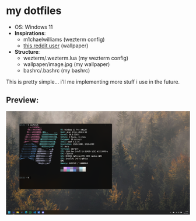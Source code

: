 # my dotfiles
- OS: Windows 11
- **Inspirations**:
    - m1chaelwilliams (wezterm config)
    - [this reddit user](https://www.reddit.com/r/unixporn/comments/1hdhgxw/kde_i_switched_to_fedora_after_using_arch_for_a/) (wallpaper)
- **Structure**:
    - wezterm/.wezterm.lua (my wezterm config)
    - wallpaper/image.jpg (my wallpaper)
    - bashrc/.bashrc (my bashrc)

This is pretty simple... i'll me implementing more stuff i use in the future.
## Preview:
![image](./preview.png)
